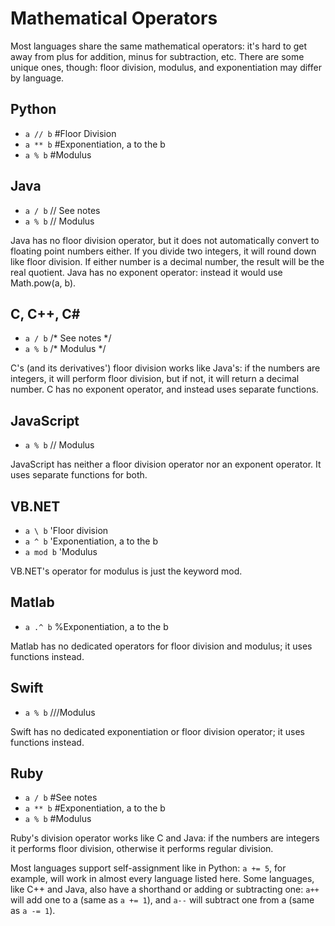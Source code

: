 
# Mathematical Operators

Most languages share the same mathematical operators: it's hard to get away from plus for addition, minus for subtraction, etc. There are some unique ones, though: floor division, modulus, and exponentiation may differ by language.

## Python 	
- `a // b`  #Floor Division
- `a ** b`  #Exponentiation, a to the b
- `a % b`   #Modulus

## Java 	
- `a / b`   // See notes
- `a % b`   // Modulus 	

Java has no floor division operator, but it does not automatically convert to floating point numbers either. If you divide two integers, it will round down like floor division. If either number is a decimal number, the result will be the real quotient. Java has no exponent operator: instead it would use Math.pow(a, b).

## C, C++, C# 	
- `a / b`   /* See notes */
- `a % b`   /* Modulus */ 	

C's (and its derivatives') floor division works like Java's: if the numbers are integers, it will perform floor division, but if not, it will return a decimal number. C has no exponent operator, and instead uses separate functions.

## JavaScript 	
- `a % b`   // Modulus 	

JavaScript has neither a floor division operator nor an exponent operator. It uses separate functions for both.

## VB.NET 	
- `a \ b`   'Floor division
- `a ^ b`   'Exponentiation, a to the b
- `a mod b` 'Modulus

VB.NET's operator for modulus is just the keyword mod.

## Matlab 	
- `a .^ b`  %Exponentiation, a to the b 	

Matlab has no dedicated operators for floor division and modulus; it uses functions instead.

## Swift 	
- `a % b`   ///Modulus 	

Swift has no dedicated exponentiation or floor division operator; it uses functions instead.

## Ruby 	
- `a / b`   #See notes
- `a ** b`  #Exponentiation, a to the b
- `a % b`   #Modulus 	

Ruby's division operator works like C and Java: if the numbers are integers it performs floor division, otherwise it performs regular division.

Most languages support self-assignment like in Python: `a += 5`, for example, will work in almost every language listed here. Some languages, like C++ and Java, also have a shorthand or adding or subtracting one: `a++` will add one to a (same as `a += 1`), and `a--` will subtract one from a (same as `a -= 1`).
